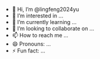- 👋 Hi, I’m @lingfeng2024yu
- 👀 I’m interested in ...
- 🌱 I’m currently learning ...
- 💞️ I’m looking to collaborate on ...
- 📫 How to reach me ...
- 😄 Pronouns: ...
- ⚡ Fun fact: ...

<!---
lingfeng2024yu/lingfeng2024yu is a ✨ special ✨ repository because its `README.md` (this file) appears on your GitHub profile.
You can click the Preview link to take a look at your changes.
--->
